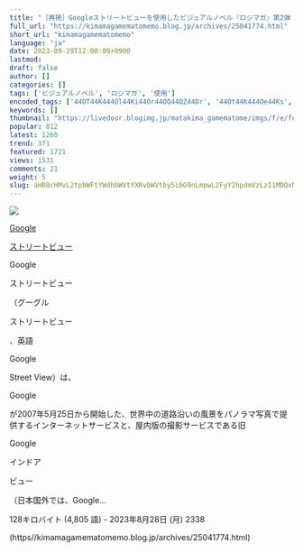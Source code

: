 ```yaml
---
title: "［再掲］Googleストリートビューを使用したビジュアルノベル『ロジマガ』第2弾【路地を曲がれば〜北辺輪景〜】が9"
full_url: "https://kimamagamematomemo.blog.jp/archives/25041774.html"
short_url: "kimamagamematomemo"
language: "ja"
date: 2023-09-29T12:00:09+0900
lastmod: 
draft: false
author: []
categories: []
tags: ['ビジュアルノベル', 'ロジマガ', '使用']
encoded_tags: ['44OT44K444Ol44Ki44Or44OO44OZ44Or', '44Ot44K444Oe44Ks', '5L2_55So']
keywords: []
thumbnail: "https://livedoor.blogimg.jp/matakima_gamematome/imgs/f/e/fef1f520.jpg"
popular: 812
latest: 1260
trend: 371
featured: 1721
views: 1531
comments: 21
weight: 5
slug: aHR0cHMvL2tpbWFtYWdhbWVtYXRvbWVtby5ibG9nLmpwL2FyY2hpdmVzLzI1MDQxNzc0Lmh0bWw=
---
```


![](https://livedoor.blogimg.jp/matakima_gamematome/imgs/f/e/fef1f520.jpg)

<div><a target='_blank' href='https//ja.wikipedia.org/wiki/Google_%E3%82%B9%E3%83%88%E3%83%AA%E3%83%BC%E3%83%88%E3%83%93%E3%83%A5%E3%83%BC' title='Google ストリートビュー'><p>Google</p> <p>ストリートビュー</p></a> <p class='searchresult'><p>Google</p> <p>ストリートビュー</p>（グーグル <p>ストリートビュー</p>、英語 <p>Google</p> Street View）は、<p>Google</p>が2007年5月25日から開始した、世界中の道路沿いの風景をパノラマ写真で提供するインターネットサービスと、屋内版の撮影サービスである旧<p>Google</p> インドア<p>ビュー</p>（日本国外では、Google…</p> <p class='mw-search-result-data'>128キロバイト (4,805 語) - 2023年8月28日 (月) 2338</p></div>

(https//kimamagamematomemo.blog.jp/archives/25041774.html)
